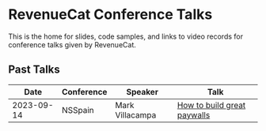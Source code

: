 # RevenueCat Conference Talks
This is the home for slides, code samples, and links to video records for conference talks given by RevenueCat.

## Past Talks
| Date | Conference | Speaker | Talk |
| ---- | ---------- | ------- | ---- |
| 2023-09-14 | NSSpain | Mark Villacampa | [How to build great paywalls](/talks/2023-09-14-NSSpain/README.md) |